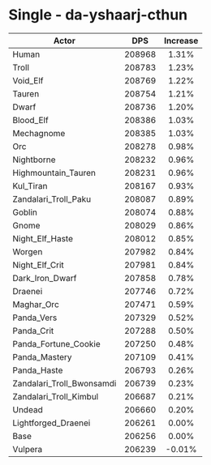 # Single - da-yshaarj-cthun
| Actor | DPS | Increase |
|---|:---:|:---:|
|Human|208968|1.31%|
|Troll|208783|1.23%|
|Void_Elf|208769|1.22%|
|Tauren|208754|1.21%|
|Dwarf|208736|1.20%|
|Blood_Elf|208386|1.03%|
|Mechagnome|208385|1.03%|
|Orc|208278|0.98%|
|Nightborne|208232|0.96%|
|Highmountain_Tauren|208231|0.96%|
|Kul_Tiran|208167|0.93%|
|Zandalari_Troll_Paku|208087|0.89%|
|Goblin|208074|0.88%|
|Gnome|208029|0.86%|
|Night_Elf_Haste|208012|0.85%|
|Worgen|207982|0.84%|
|Night_Elf_Crit|207981|0.84%|
|Dark_Iron_Dwarf|207858|0.78%|
|Draenei|207746|0.72%|
|Maghar_Orc|207471|0.59%|
|Panda_Vers|207329|0.52%|
|Panda_Crit|207288|0.50%|
|Panda_Fortune_Cookie|207250|0.48%|
|Panda_Mastery|207109|0.41%|
|Panda_Haste|206793|0.26%|
|Zandalari_Troll_Bwonsamdi|206739|0.23%|
|Zandalari_Troll_Kimbul|206687|0.21%|
|Undead|206660|0.20%|
|Lightforged_Draenei|206261|0.00%|
|Base|206256|0.00%|
|Vulpera|206239|-0.01%|
